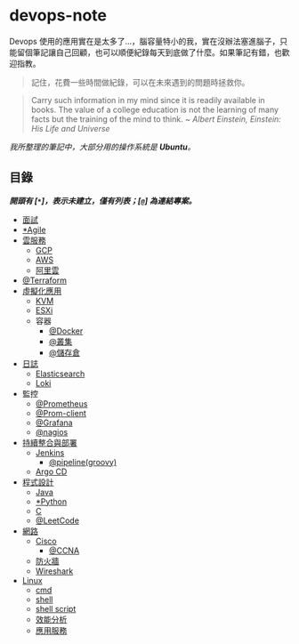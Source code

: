 # devops-note

Devops 使用的應用實在是太多了...，腦容量特小的我，實在沒辦法塞進腦子，只能留個筆記讓自己回顧，也可以順便紀錄每天到底做了什麼。如果筆記有錯，也歡迎指教。

> 記住，花費一些時間做紀錄，可以在未來遇到的問題時拯救你。

> Carry such information in my mind since it is readily available in books. The value of a college education is not the learning of many facts but the training of the mind to think. ~ *Albert Einstein, Einstein: His Life and Universe*


*我所整理的筆記中，大部分用的操作系統是 ***Ubuntu***。*

## 目錄
***開頭有 [`*`]，表示未建立，僅有列表；[`@`] 為連結專案。***

- [面試](./interview)
- [*Agile](./)
- [雲服務](./cloud)
    - [GCP](./cloud/gcp)
    - [AWS](./cloud/aws)
    - [阿里雲](./cloud/aliyun)
- [@Terraform](https://github.com/48763/terraform-note)
- [虛擬化應用](./virtualization)
    - [KVM](./virtualization/kvm/)
    - [ESXi](./virtualization/esxi/)
    - 容器
        - [@Docker](https://github.com/48763/docker-tutorial)
        - [@叢集](https://github.com/48763/docker-tutorial/tree/master/cluster)
        - [@儲存倉](https://github.com/48763/docker-tutorial/tree/master/registry)
- [日誌](./journal)
    - [Elasticsearch](./journal/elk)
    - [Loki](./journal/loki)
- 監控
    - [@Prometheus](https://github.com/48763/prometheus-monitor)
    - [@Prom-client](https://github.com/48763/prom-client-ex)
    - [@Grafana](https://github.com/48763/prometheus-monitor/tree/master/doc/grafana)
    - [@nagios](https://github.com/48763/nagios)
- [持續整合與部署](./cicd)
    - [Jenkins](./cicd/jenkins)
        - [@pipeline(groovy)](https://github.com/48763/jenkins-pipeline)
    - [Argo CD](./cicd/argocd)
- [程式設計](./program)
    - [Java](./program/java/)
    - [*Python](./)
    - [C](./program/c/)
    - [@LeetCode](https://github.com/48763/Leetcode)
- [網路](./network/)
    - [Cisco](./network/cisco/)
        - [@CCNA](https://github.com/48763/CCNA)
    - [防火牆](./network/firewall/)
    - [Wireshark](./network/wireshark/)
- [Linux](./linux)
    - [cmd](./linux/cmd)
    - [shell](./linux/shell)
    - [shell script](./linux/shell-script)
    - [效能分析](./linux/analysis/)
    - [應用服務](./linux/service)
